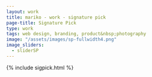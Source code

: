 ```yaml
---
layout: work
title: mariko - work - signature pick
page-title: Signature Pick
type: work
tags: web design, branding, product&nbsp;photography
image: "/assets/images/sp-fullwidth4.png"
image_sliders:
  - sliderSP
---
```

{% include sigpick.html %}
